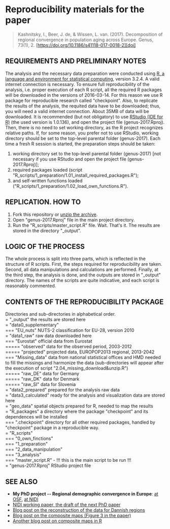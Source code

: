 # Reproducibility materials for the paper
>Kashnitsky, I., Beer, J. de, & Wissen, L. van. (2017). Decomposition of regional convergence in population aging across Europe. Genus, 73(1), 2. [https://doi.org/10.1186/s41118-017-0018-2][doi]

## REQUIREMENTS AND PRELIMINARY NOTES 
The analysis and the necessary data preparation were conducted using [R, a language and environment for statistical computing][r], version 3.2.4. 
A valid internet connection is necessary. To ensure full reproducibility of the analysis, i.e. proper execution of each R script, all the required R packages will be downloaded in the versions of 2016-03-14. For this reason we use R package for reproducible research called "checkpoint". Also, to replicate the results of the analysis, the requited data have to be downloaded; thus, you will need a valid internet connection. About 35MB of data will be downloaded.
It is recommended (but not obligatory) to use [RStudio (IDE for R)][rs] (the used version is 1.0.136), and open the project file (genus-2017.Rproj). Then, there is no need to set working directory, as the R project recognizes relative paths. If, for some reason, you prefer not to use RStudio, working directory should be set to the top-level parental folder (genus-2017). 
Each time a fresh R session is started, the preparation steps should be taken: 
1) working directory set to the top-level parental folder (genus-2017) [not necessary if you use RStudio and open the project file (genus-2017.Rproj)]; 
2) required packages loaded (script "R_scripts/1_preparation/1.01_install_required_packages.R"); 
3) and self-written functions loaded ("R_scripts/1_preparation/1.02_load_own_functions.R").

## REPLICATION. HOW TO
1. Fork this repository or [unzip the archive][arch].
2. Open "genus-2017.Rproj" file in the main project directory.
3. Run the "R_scripts/master_script.R" file. 
Wait. That's it.
The results are stored in the directory "_output".

## LOGIC OF THE PROCESS
The whole process is split into three parts, which is reflected in the structure of R scripts. First, the steps required for reproducibility are taken. Second, all data manipulations and calculations are performed. Finally, at the third step, the analysis is done, and the outputs are stored in "_output" directory. 
The names of the scripts are quite indicative, and each script is reasonably commented. 

## CONTENTS OF THE REPRODUCIBILITY PACKAGE
Directories and sub-directories in alphabetical order.  
= "_output" the results are stored here  
= "data0_supplementary"  
=== "EU_nuts" NUTS-2 classification for EU-28, version 2010  
= "data1_raw" raw data downloaded here  
=== "Eurostat" official data from Eurostat  
===== "observed" data for the observed period, 2003-2012  
===== "projected" projected data, EUROPOP2013 regional, 2013-2042  
=== "Missing_data" data from national statistical offices and HMD needed to fill the missings and harmonize the data (sub-directories will appear after the execution of script "2.04_missing_download&unzip.R")  
===== "raw_DE" data for Germany  
===== "raw_DK" data for Denmark  
===== "raw_SI" data for Slovenia  
= "data2_prepared" prepared for the analysis raw data  
= "data3_calculated" ready for the analysis and visualization data are stored here  
= "geo_data" spatial objects prepared for R, needed to map the results  
= "R_packages" a directory where the package "checkpoint" and its dependences will be installed  
=== ".checkpoint" directory for all other required packages, handled by "checkpoint"  package in a reproducible way.  
= "R_scripts"  
=== "0_own_finctions"  
=== "1_preparation"  
=== "2_data_manipulation"  
=== "3_analysis"  
=== "master_script.R" - !!! this is the main script to be run !!!  
= "genus-2017.Rproj" RStudio project file  

## SEE ALSO
 - **My PhD project -- Regional demographic convergence in Europe**: [at OSF][osf], [at NIDI][nidi]
 - [NIDI working paper, the draft of the next PhD paper][econ]
 - [Blog post on the reconstruction of the data for Dannish regions][dan]
 - [Blog post on the composite maps (Figure 3 in the paper)][align]
 - [Another blog post on composite maps in R][stamp]


[doi]: https://doi.org/10.1186/s41118-017-0018-2
[r]: https://cran.r-project.org/
[rs]: https://www.rstudio.com/products/rstudio/download/
[arch]: https://ikashnitsky.github.io/doc/misc/genus-2017.zip
[osf]: https://osf.io/d4hjx/
[nidi]: http://nidi.nl/en/research/al/270rdc
[econ]: http://www.nidi.nl/shared/content/output/papers/nidi-wp-2017-02.pdf
[stamp]: https://ikashnitsky.github.io/2017/subplots-in-maps/
[align]: https://ikashnitsky.github.io/2017/align-six-maps/
[dan]: https://ikashnitsky.github.io/2017/denmark-nuts-reconstruction/